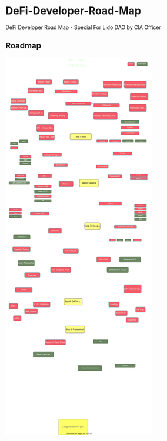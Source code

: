 # DeFi-Developer-Road-Map
DeFi Developer Road Map - Special For Lido DAO by CIA Officer 

## Roadmap

![Roadmap](./DeFiDevRroadMap_-Page-1.svg)
